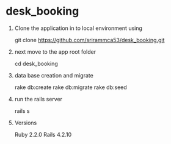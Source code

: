 # desk_booking

1. Clone the application in to local environment using 
  
   git clone https://github.com/srirammca53/desk_booking.git

2. next move to the app root folder 
  
   cd desk_booking

3. data base creation and migrate

   rake db:create
   rake db:migrate
   rake db:seed

4. run the rails server
   
   rails s

5. Versions
 
   Ruby 2.2.0
   Rails 4.2.10